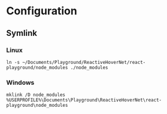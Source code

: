 # Configuration

## Symlink

### Linux
`ln -s ~/Documents/Playground/ReactiveHoverNet/react-playground/node_modules ./node_modules`

### Windows
`mklink /D node_modules %USERPROFILE%\Documents\Playground\ReactiveHoverNet\react-playground\node_modules`